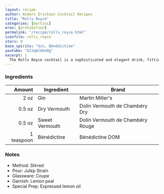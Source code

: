 ```yaml
---
layout: recipe
author: Anders Erickson Cocktail Recipes
title: "Rolls Royce"
categories: [martini]
eras: [prohibition]
permalink: "/recipe/rolls_royce.html"
iconfile: rolls_royce
stars: 0
base_spirits: "Gin, Bénédictine"
youtube: "UJJqbCGHsOg"
excerpt: |
  The Rolls Royce cocktail is a sophisticated and elegant drink, fitting for its luxurious namesake. It's a variation of the Martini, with the addition of sweet vermouth and Benedictine, which add complexity and depth to the classic gin and dry vermouth base.
---
```


### Ingredients

|     Amount | Ingredient     | Brand                            |
| ---------: | -------------- | -------------------------------- |
|       2 oz | Gin            | Martin Miller's                  |
|     0.5 oz | Dry Vermouth   | Dolin Vermouth de Chambéry Dry   |
|     0.5 oz | Sweet Vermouth | Dolin Vermouth de Chambéry Rouge |
| 1 teaspoon | Bénédictine    | Bénédictine DOM                  |

### Notes

- Method: Stirred
- Pour: Julep Strain
- Glassware: Coupe
- Garnish: Lemon peal
- Special Prep: Expressed lemon oil
